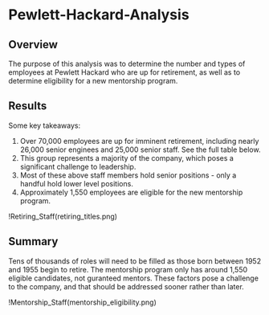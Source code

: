 # Pewlett-Hackard-Analysis

## Overview
The purpose of this analysis was to determine the number and types of employees at Pewlett Hackard who are up for retirement, as well as to determine eligibility for a new mentorship program.

## Results
Some key takeaways:
  1. Over 70,000 employees are up for imminent retirement, including nearly 26,000 senior enginees and 25,000 senior staff. See the full table below.
  2. This group represents a majority of the company, which poses a significant challenge to leadership.
  3. Most of these above staff members hold senior positions - only a handful hold lower level positions.
  4. Approximately 1,550 employees are eligible for the new mentorship program.

!Retiring_Staff(retiring_titles.png)

## Summary
Tens of thousands of roles will need to be filled as those born between 1952 and 1955 begin to retire. The mentorship program only has around 1,550 eligible candidates, not guranteed mentors. These factors pose a challenge to the company, and that should be addressed sooner rather than later.

!Mentorship_Staff(mentorship_eligibility.png)
